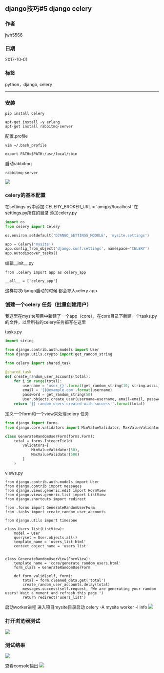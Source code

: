 ## django技巧#5 django celery
### 作者               
jwh5566                
                
### 日期              
2017-10-01                  
### 标签              
python，django, celery

---
### 安装
```
pip install Celery
```
```
apt-get install -y erlang
apt-get install rabbitmq-server
```
配置.profile
```
vim ~/.bash_profile

export PATH=$PATH:/usr/local/sbin
```
启动rabbitmq
```
rabbitmq-server
```
![](https://i.imgur.com/DzN21zu.jpg)

### celery的基本配置
在settings.py中添加
CELERY_BROKER_URL = 'amqp://localhost'
在settings.py所在的目录 添加celery.py
```python
import os
from celery import Celery

os.environ.setdefault('DJANGO_SETTINGS_MODULE', 'mysite.settings')

app = Celery('mysite')
app.config_from_object('django.conf:settings', namespace='CELERY')
app.autodiscover_tasks()
```
编辑__init__.py
```
from .celery import app as celery_app

__all__ = ['celery_app']
```
这样每次django启动的时候 都会导入celery app

### 创建一个celery 任务（批量创建用户）
我这里在mysite项目中新建了一个app（core），在core目录下新建一个tasks.py的文件，以后所有的celery任务都写在这里

tasks.py
```python
import string

from django.contrib.auth.models import User
from django.utils.crypto import get_random_string

from celery import shared_task

@shared_task
def create_random_user_accounts(total):
    for i in range(total):
        username = 'user_{}'.format(get_random_string(10, string.ascii_letters))
        email = '{}@example.com'.format(username)
        password = get_random_string(50)
        User.objects.create_user(username=username, email=email, password=password)
    return '{} random users created with success!'.format(total)
```
定义一个form和一个view来处理celery 任务
```python
from django import forms
from django.core.validators import MinValueValidator, MaxValueValidator

class GenerateRandomUserForm(forms.Form):
    total = forms.IntegerField(
        validators=[
            MinValueValidator(50),
            MaxValueValidator(500)
        ]
    )
```
views.py
```
from django.contrib.auth.models import User
from django.contrib import messages
from django.views.generic.edit import FormView
from django.views.generic.list import ListView
from django.shortcuts import redirect

from .forms import GenerateRandomUserForm
from .tasks import create_random_user_accounts

from django.utils import timezone

class Users_list(ListView):
    model = User
    queryset = User.objects.all()
    template_name = 'users_list.html'
    context_object_name = 'users_list'


class GenerateRandomUserView(FormView):
    template_name = 'core/generate_random_users.html'
    form_class = GenerateRandomUserForm

    def form_valid(self, form):
        total = form.cleaned_data.get('total')
        create_random_user_accounts.delay(total)
        messages.success(self.request, 'We are generating your random users! Wait a moment and refresh this page.')
        return redirect('users_list')
```
启动worker进程
进入项目mysite目录启动
celery -A mysite worker -l info
![](https://i.imgur.com/8e3r6Rc.jpg)

### 打开浏览器测试
![](https://i.imgur.com/aSJZ22R.jpg)

### 测试结果
![](https://i.imgur.com/xwkpZNb.jpg)

查看console输出
![](https://i.imgur.com/XAwSqRU.jpg)